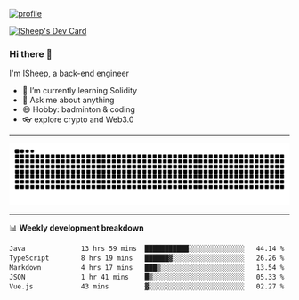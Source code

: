 [![profile](https://user-images.githubusercontent.com/54968314/208005045-e4b42f3b-833d-4242-bfcc-e764865553a2.svg)](https://www.calligrapher.ai/)

<a href="https://app.daily.dev/linziyang1106"><img src="https://api.daily.dev/devcards/v2/i4Spwx5Skx5FpTqWcwoit.png?r=kgx&type=wide" width="652" alt="ISheep's Dev Card"/></a>

### Hi there 🐏

I'm ISheep, a back-end engineer

- 🔭 I’m currently learning Solidity
- 💬 Ask me about anything
- 😄 Hobby: badminton & coding
- 👓 explore crypto and Web3.0

-------

![](https://raw.githubusercontent.com/ISheepp/ISheepp/output/github-contribution-grid-snake.svg)

-------

📊 **Weekly development breakdown**
<!--START_SECTION:waka-->

```txt
Java              13 hrs 59 mins  ███████████░░░░░░░░░░░░░░   44.14 %
TypeScript        8 hrs 19 mins   ██████▓░░░░░░░░░░░░░░░░░░   26.26 %
Markdown          4 hrs 17 mins   ███▒░░░░░░░░░░░░░░░░░░░░░   13.54 %
JSON              1 hr 41 mins    █▒░░░░░░░░░░░░░░░░░░░░░░░   05.33 %
Vue.js            43 mins         ▓░░░░░░░░░░░░░░░░░░░░░░░░   02.27 %
```

<!--END_SECTION:waka-->
